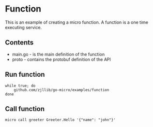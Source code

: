 # Function

This is an example of creating a micro function. A function is a one time executing service.

## Contents

- main.go - is the main definition of the function
- proto - contains the protobuf definition of the API

## Run function

```shell
while true; do
	github.com/zjllib/go-micro/examples/function
done
```

## Call function

```shell
micro call greeter Greeter.Hello '{"name": "john"}'
```
